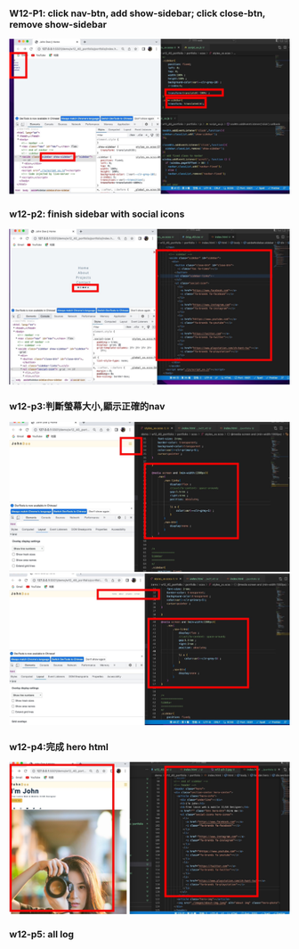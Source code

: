 ### W12-P1: click nav-btn, add show-sidebar; click close-btn, remove show-sidebar

![](./image/w12-p1.jpg)
### w12-p2: finish sidebar with social icons
![](./image/w12-p2.jpg)
### w12-p3:判斷螢幕大小,顯示正確的nav
![](./image/w12-p3-1.jpg)
![](./image/w12-p3-2.jpg)
### w12-p4:完成 hero html
![](./image/w12-p4.jpg)
### w12-p5: all log
